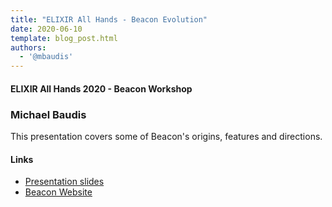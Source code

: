 ```yaml
---
title: "ELIXIR All Hands - Beacon Evolution"
date: 2020-06-10
template: blog_post.html 
authors:
  - '@mbaudis'
---
```


#### ELIXIR All Hands 2020 - Beacon Workshop
### Michael Baudis

This presentation covers some of Beacon's
origins, features and directions.

#### Links

* [Presentation slides](http://info.baudisgroup.org/pdf/2020-06-10___Michael-Baudis__Beacon-evolution__ELIXIR-All-Hands-slides.pdf)
* [Beacon Website](http://beacon-project.io)
